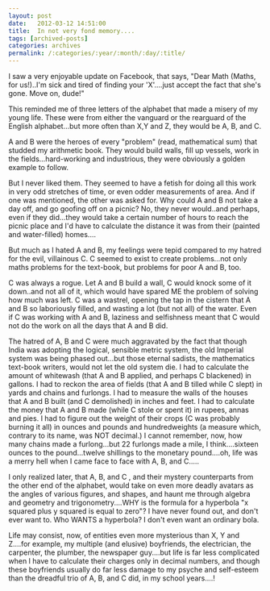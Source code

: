 ```yaml
---
layout: post
date:	2012-03-12 14:51:00
title:  In not very fond memory....
tags: [archived-posts]
categories: archives
permalink: /:categories/:year/:month/:day/:title/
---
```

I saw a very enjoyable update on Facebook, that says, "Dear Math (Maths, for us!)..I'm sick and tired of finding your 'X'....just accept the fact that she's gone. Move on, dude!"

This reminded me of three letters of the alphabet that made a misery of my young life. These were from either the vanguard or the rearguard of the English alphabet...but more often than X,Y and Z, they would be A, B, and C.

A and B were the heroes of every "problem" (read, mathematical sum) that studded my arithmetic book. They would build walls, fill up vessels, work in the fields...hard-working and industrious, they were obviously a golden example to follow.

But I never liked them. They seemed to have a fetish for doing all this work in very odd stretches of time, or even odder measurements of area. And if one was mentioned, the other was asked for. Why could A and B not take a day off, and go goofing off on a picnic? No, they never would..and perhaps, even if they did...they would take a certain number of hours to reach the picnic place and I'd have to calculate the distance it was from their (painted and water-filled) homes....

But much as I hated A and B, my feelings were tepid compared to my hatred for the evil, villainous C. C seemed to exist to create problems...not only maths problems for the text-book, but problems for poor A and B, too. 

C was always a rogue. Let A  and B build a wall, C would knock some of it down..and not all of it, which would have spared ME the problem of solving how much was left. C was a wastrel, opening the tap in the cistern that A and B so laboriously filled, and wasting a lot (but not all) of the water. Even if C was working with A and B, laziness and selfishness meant that C would not do the work on all the days that A and B did. 

The hatred of A, B and C were much aggravated by the fact that though India was adopting the logical, sensible metric system, the old Imperial system was being phased out...but those eternal sadists, the mathematics text-book writers, would not let the old system die. I had to calculate the amount of whitewash (that A and B applied, and perhaps C blackened) in gallons. I had to reckon the area of fields (that A and B tilled while C slept) in yards and chains and furlongs. I had to measure the walls of the houses that A and B built (and C demolished) in inches and feet. I had to calculate the money that A and B made (while C stole or spent it) in rupees, annas and pies. I had to figure out the weight of their crops (C was probably burning it all) in ounces and pounds and hundredweights (a measure which, contrary to its name, was NOT decimal.) I cannot remember, now, how many chains made a furlong...but 22 furlongs made a mile, I think....sixteen ounces to the pound...twelve shillings to the monetary pound....oh, life was a merry hell when I came face to face with A, B, and C.....

I only realized later, that A, B, and C , and their mystery counterparts from the other end of the alphabet, would take on even more deadly avatars as the angles of various figures, and shapes, and haunt me through algebra and geometry and trigonometry....WHY is the formula for a hyperbola "x squared plus y squared is equal to zero"? I have never found out, and don't ever want to. Who WANTS a hyperbola? I don't even want an ordinary bola.

Life may consist, now, of entities even more mysterious than X, Y and Z....for example, my multiple (and elusive) boyfriends, the electrician, the carpenter, the plumber, the newspaper guy....but life is far less complicated when I have to calculate their charges only in decimal numbers, and though these boyfriends usually do far less damage to my psyche and self-esteem than the dreadful trio of A, B, and C did, in my school years....!
